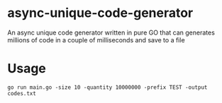 # async-unique-code-generator
An async unique code generator written in pure GO that can generates millions of code in a couple of milliseconds and save to a file

# Usage

`go run main.go -size 10 -quantity 10000000 -prefix TEST -output codes.txt`
